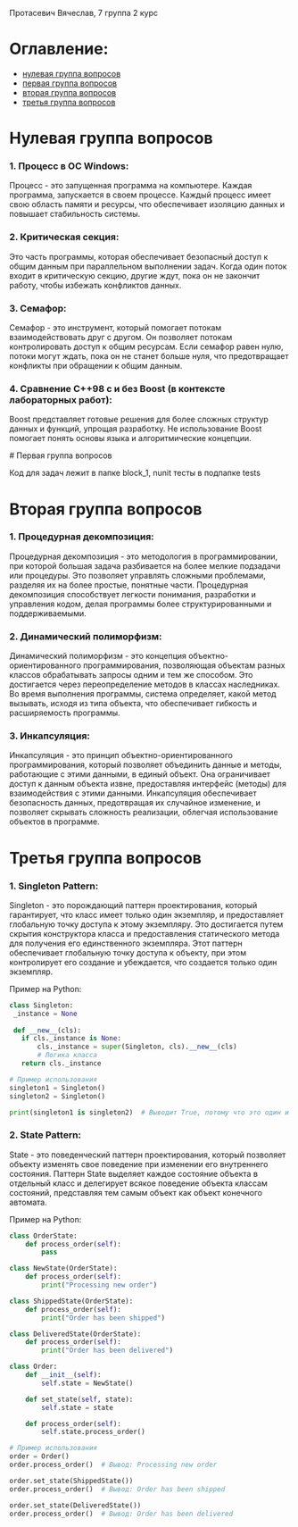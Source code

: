 Протасевич Вячеслав, 7 группа 2 курс

# Оглавление:
- [нулевая группа вопросов](#item-one)
- [первая группа вопросов](#item-two)
- [вторая группа вопросов](#item-three)
- [третья группа вопросов](#item-four)

<a id="item-one"></a>
# Нулевая группа вопросов


<h3>1. Процесс в ОС Windows:</h3>

   Процесс - это запущенная программа на компьютере. Каждая программа, запускается в своем процессе. Каждый процесс имеет свою область памяти и ресурсы, что обеспечивает изоляцию данных и повышает стабильность системы.

<h3>2. Критическая секция:</h3>

   Это часть программы, которая обеспечивает безопасный доступ к общим данным при параллельном выполнении задач. Когда один поток входит в критическую секцию, другие ждут, пока он не закончит работу, чтобы избежать конфликтов данных.

<h3>3. Семафор:</h3>

   Семафор - это инструмент, который помогает потокам взаимодействовать друг с другом. Он позволяет потокам контролировать доступ к общим ресурсам. Если семафор равен нулю, потоки могут ждать, пока он не станет больше нуля, что предотвращает конфликты при обращении к общим данным.

<h3>4. Сравнение C++98 с и без Boost (в контексте лабораторных работ):</h3>
   Boost представляет готовые решения для более сложных структур данных и функций, упрощая разработку. Не использование Boost помогает понять основы языка и алгоритмические концепции.</p>
<a id="item-two"></a>
# Первая группа вопросов

  Код для задач лежит в папке block_1, nunit тесты в подпапке tests
<a id="item-three"></a>
# Вторая группа вопросов

<h3>1. Процедурная декомпозиция:</h3>

  Процедурная декомпозиция - это методология в программировании, при которой большая задача разбивается на более мелкие подзадачи или процедуры. Это позволяет управлять сложными проблемами, разделяя их на более простые, понятные части. Процедурная декомпозиция способствует легкости понимания, разработки и управления кодом, делая программы более структурированными и поддерживаемыми.

<h3>2. Динамический полиморфизм:</h3>

  Динамический полиморфизм - это концепция объектно-ориентированного программирования, позволяющая объектам разных классов обрабатывать запросы одним и тем же способом. Это достигается через переопределение методов в классах наследниках. Во время выполнения программы, система определяет, какой метод вызывать, исходя из типа объекта, что обеспечивает гибкость и расширяемость программы.

<h3>3. Инкапсуляция:</h3>

  Инкапсуляция - это принцип объектно-ориентированного программирования, который позволяет объединить данные и методы, работающие с этими данными, в единый объект. Она ограничивает доступ к данным объекта извне, предоставляя интерфейс (методы) для взаимодействия с этими данными. Инкапсуляция обеспечивает безопасность данных, предотвращая их случайное изменение, и позволяет скрывать сложность реализации, облегчая использование объектов в программе.
<a id="item-four"></a>
# Третья группа вопросов

<h3>1. Singleton Pattern:</h3>

  Singleton - это порождающий паттерн проектирования, который гарантирует, что класс имеет только один экземпляр, и предоставляет глобальную точку доступа к этому экземпляру. Это достигается путем скрытия конструктора класса и предоставления статического метода для получения его единственного экземпляра. Этот паттерн обеспечивает глобальную точку доступа к объекту, при этом контролирует его создание и убеждается, что создается только один экземпляр.
  
  Пример на Python:
  ```python
class Singleton:
   _instance = None
   
   def __new__(cls):
     if cls._instance is None:
         cls._instance = super(Singleton, cls).__new__(cls)
         # Логика класса
     return cls._instance

# Пример использования
singleton1 = Singleton()
singleton2 = Singleton()

print(singleton1 is singleton2)  # Выводит True, потому что это один и тот же объект
```

<h3>2. State Pattern:</h3>

  State - это поведенческий паттерн проектирования, который позволяет объекту изменять свое поведение при изменении его внутреннего состояния. Паттерн State выделяет каждое состояние объекта в отдельный класс и делегирует всякое поведение объекта классам состояний, представляя тем самым объект как объект конечного автомата.
  
  Пример на Python:
```python
class OrderState:
    def process_order(self):
        pass

class NewState(OrderState):
    def process_order(self):
        print("Processing new order")

class ShippedState(OrderState):
    def process_order(self):
        print("Order has been shipped")

class DeliveredState(OrderState):
    def process_order(self):
        print("Order has been delivered")

class Order:
    def __init__(self):
        self.state = NewState()

    def set_state(self, state):
        self.state = state

    def process_order(self):
        self.state.process_order()

# Пример использования
order = Order()
order.process_order()  # Вывод: Processing new order

order.set_state(ShippedState())
order.process_order()  # Вывод: Order has been shipped

order.set_state(DeliveredState())
order.process_order()  # Вывод: Order has been delivered
```